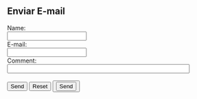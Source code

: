 <html>
<body>

<h2>Enviar E-mail</h2>

<form action="mailto:c8534312@gmail.com" method="post" enctype="text/plain">
        Name:<br>
        <input type="text" name="name"><br>
        E-mail:<br>
        <input type="text" name="mail"><br>
        Comment:<br>
        <input type="text" name="comment" size="50"><br><br>
    <input type="submit" value="Send">
    <input type="reset" value="Reset">
    <button><input type="submit" value="Send"/></button>
</form>		

</body>
</html>
